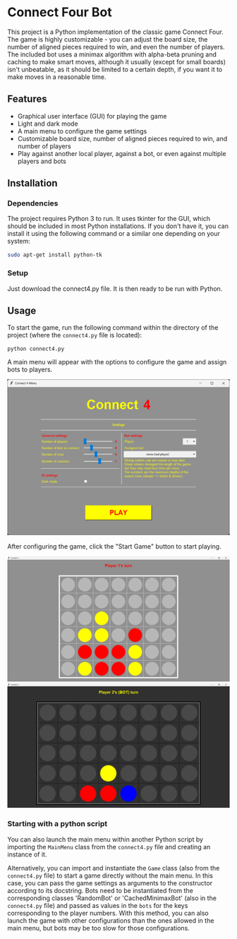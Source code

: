 # Connect Four Bot

This project is a Python implementation of the classic game Connect Four.
The game is highly customizable - you can adjust the board size, the number of aligned pieces
required to win, and even the number of players. The included bot uses a minimax algorithm
with alpha-beta pruning and caching to make smart moves, although it usually
(except for small boards) isn't unbeatable, as it should be limited to a certain depth,
if you want it to make moves in a reasonable time.

## Features

- Graphical user interface (GUI) for playing the game
- Light and dark mode
- A main menu to configure the game settings
- Customizable board size, number of aligned pieces required to win, and number of players
- Play against another local player, against a bot, or even against multiple players and bots

## Installation

### Dependencies

The project requires Python 3 to run. It uses tkinter for the GUI, which should be included
in most Python installations. If you don't have it, you can install it using the following
command or a similar one depending on your system:

```bash
sudo apt-get install python-tk
```

### Setup

Just download the connect4.py file. It is then ready to be run with Python.

## Usage

To start the game, run the following command within the directory of the project
(where the `connect4.py` file is located):

```
python connect4.py
```

A main menu will appear with the options to configure the game and assign bots to players.

![The main menu GUI](images/main_menu.png)

After configuring the game, click the "Start Game" button to start playing.

![A classic Connect Four game in progress](images/game1.png)
![A game with a different configuration](images/game2.png)

### Starting with a python script

You can also launch the main menu within another Python script by importing the `MainMenu` class
from the `connect4.py` file and creating an instance of it.

Alternatively, you can import and instantiate the `Game` class (also from the `connect4.py` file)
to start a game directly without the main menu. In this case, you can pass the game settings as
arguments to the constructor according to its docstring. Bots need to be instantiated from the
corresponding classes 'RandomBot' or 'CachedMinimaxBot' (also in the `connect4.py` file)
and passed as values in the `bots` for the keys corresponding to the player numbers. With this
method, you can also launch the game with other configurations than the ones allowed
in the main menu, but bots may be too slow for those configurations.
